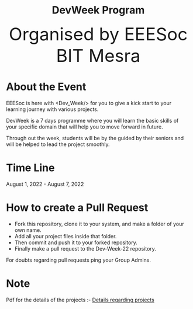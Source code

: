 <div align="center">
        <h1><b>DevWeek Program</b></h1>
</div>

<div align="center">
        <font size="8">Organised by EEESoc BIT Mesra</font>
</div>

# About the Event

EEESoc is here with <Dev_Week/> for you to give a kick start to your learning journey with various projects.

DevWeek is a 7 days programme where you will learn the basic skills of your specific domain that will help you to move forward in future.

Through out the week, students will be by the guided by their seniors and will be helped to lead the project smoothly.

# Time Line

August 1, 2022 - August 7, 2022

# How to create a Pull Request

- Fork this repository, clone it to your system, and make a folder of your own name.
- Add all your project files inside that folder.
- Then commit and push it to your forked repository.
- Finally make a pull request to the Dev-Week-22 repository.

For doubts regarding pull requests ping your Group Admins.

# Note

Pdf for the details of the projects :- [Details regarding projects](https://drive.google.com/file/d/1icYuDPn40fuO6nrgyWBV9wpzHNXLRIF2/view?usp=sharing)
